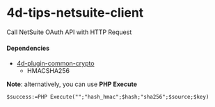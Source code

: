 # 4d-tips-netsuite-client
Call NetSuite OAuth API with HTTP Request

#### Dependencies

* [4d-plugin-common-crypto](https://github.com/miyako/4d-plugin-common-crypto)
  * HMACSHA256

**Note**: alternatively, you can use **PHP Execute**

```4d
$success:=PHP Execute("";"hash_hmac";$hash;"sha256";$source;$key)
```
